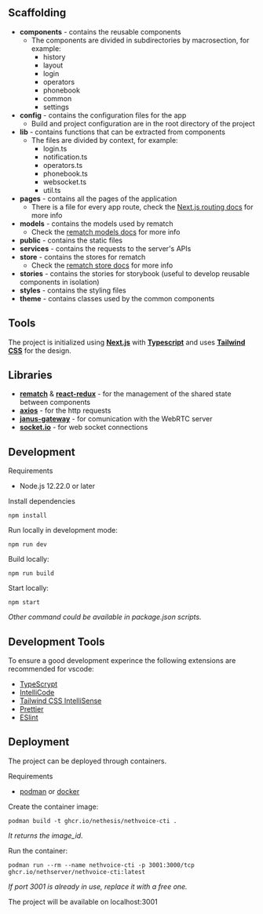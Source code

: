 ## Scaffolding

- **components** - contains the reusable components
  - The components are divided in subdirectories by macrosection, for example:
    - history
    - layout
    - login
    - operators
    - phonebook
    - common
    - settings
- **config** - contains the configuration files for the app
  - Build and project configuration are in the root directory of the project
- **lib** - contains functions that can be extracted from components
  - The files are divided by context, for example:
    - login.ts
    - notification.ts
    - operators.ts
    - phonebook.ts
    - websocket.ts
    - util.ts
- **pages** - contains all the pages of the application
  - There is a file for every app route, check the [Next.js routing docs](https://nextjs.org/docs/routing/introduction) for more info
- **models** - contains the models used by rematch
  - Check the [rematch models docs](https://rematchjs.org/docs/api-reference/models) for more info
- **public** - contains the static files
- **services** - contains the requests to the server's APIs
- **store** - contains the stores for rematch
  - Check the [rematch store docs](https://rematchjs.org/docs/api-reference/store) for more info
- **stories** - contains the stories for storybook (useful to develop reusable components in isolation)
- **styles** - contains the styling files
- **theme** - contains classes used by the common components

## Tools

The project is initialized using [**Next.js**](https://nextjs.org/) with [**Typescript**](https://www.typescriptlang.org/) and uses [**Tailwind CSS**](https://tailwindcss.com/) for the design.

## Libraries

- [**rematch**](https://rematchjs.org/) & [**react-redux**](https://react-redux.js.org/) - for the management of the shared state between components
- [**axios**](https://axios-http.com/docs/intro) - for the http requests
- [**janus-gateway**](https://janus.conf.meetecho.com/docs/JS.html) - for comunication with the WebRTC server
- [**socket.io**](https://socket.io/) - for web socket connections

## Development
Requirements
- Node.js 12.22.0 or later

Install dependencies
```
npm install
```

Run locally in development mode:
```
npm run dev
```

Build locally:
```
npm run build
```

Start locally:
```
npm start
```

_Other command could be available in package.json scripts._

## Development Tools

To ensure a good development experince the following extensions are recommended for vscode:

- [TypeScrypt](https://code.visualstudio.com/docs/languages/typescript)
- [IntelliCode](https://marketplace.visualstudio.com/items?itemName=VisualStudioExptTeam.vscodeintellicode)
- [Tailwind CSS IntelliSense](https://marketplace.visualstudio.com/items?itemName=bradlc.vscode-tailwindcss)
- [Prettier](https://marketplace.visualstudio.com/items?itemName=esbenp.prettier-vscode)
- [ESlint](https://marketplace.visualstudio.com/items?itemName=dbaeumer.vscode-eslint)

## Deployment

The project can be deployed through containers.

Requirements

- [podman](https://podman.io/) or [docker](https://docs.docker.com/)

Create the container image:

```
podman build -t ghcr.io/nethesis/nethvoice-cti .
```
_It returns the image_id._

Run the container:

```
podman run --rm --name nethvoice-cti -p 3001:3000/tcp ghcr.io/nethserver/nethvoice-cti:latest
```
_If port 3001 is already in use, replace it with a free one._

The project will be available on localhost:3001
